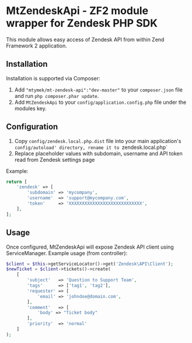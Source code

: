 MtZendeskApi - ZF2 module wrapper for Zendesk PHP SDK
=====================================================

This module allows easy access of Zendesk API from within Zend Framework 2 application.


Installation
------------
Installation is supported via Composer:

1. Add `"mtymek/mt-zendesk-api":"dev-master"` to your `composer.json` file and run `php composer.phar update`.
2. Add `MtZendeskApi` to your `config/application.config.php` file under the modules key.


Configuration
-------------

1. Copy `config/zendesk.local.php.dist` file into your main application's `config/autoload' directory,
rename it to `zendesk.local.php`
2. Replace placeholder values with subdomain, username and API token read from Zendesk settings page

Example:

```php
return [
    'zendesk' => [
        'subdomain' => 'mycompany',
        'username'  => 'support@mycompany.com',
        'token'     => 'XXXXXXXXXXXXXXXXXXXXXXXXXXXX',
    ],
];
```

Usage
-----

Once configured, MtZendeskApi will expose Zendesk API client using ServiceManager. Example usage (from controller):

```php
$client = $this->getServiceLocator()->get('Zendesk\API\Client');
$newTicket = $client->tickets()->create(
    [
        'subject'   => 'Question to Support Team',
        'tags'      => ['tag1', 'tag2'],
        'requester' => [
            'email' => 'johndoe@domain.com',
        ],
        'comment'   => [
            'body' => "Ticket body"
        ],
        'priority'  => 'normal'
    ]
);
```